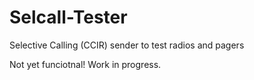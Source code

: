 # Selcall-Tester
Selective Calling (CCIR) sender to test radios and pagers

Not yet funciotnal!
Work in progress.

